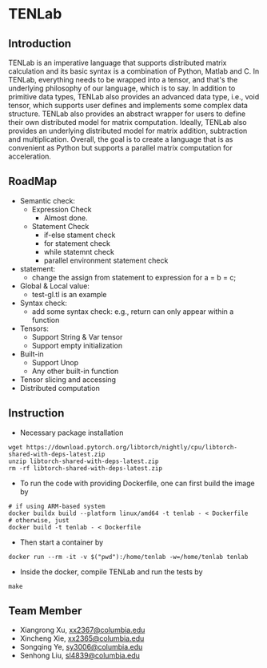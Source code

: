 # TENLab

## Introduction
TENLab is an imperative language that supports distributed matrix calculation and its basic syntax is a combination of Python, Matlab and C. In TENLab, everything needs to be wrapped into a tensor, and that's the underlying philosophy of our language, which is to say. In addition to primitive data types, TENLab also provides an advanced data type, i.e., void tensor, which supports user defines and implements some complex data structure.  TENLab also provides an abstract wrapper for users to define their own distributed model for matrix computation. Ideally, TENLab also provides an underlying distributed model for matrix addition, subtraction and multiplication. Overall, the goal is to create a language that is as convenient as Python but supports a parallel matrix computation for acceleration.

## RoadMap
- Semantic check:
  - Expression Check
    - Almost done.
  - Statement Check
    - if-else stament check
    - for statement check
    - while statemnt check
    - parallel environment statement check
- statement:
  - change the assign from statement to expression for a = b = c;
- Global & Local value:
  - test-gl.tl is an example
- Syntax check:
  - add some syntax check: e.g., return can only appear within a function
- Tensors:
  - Support String & Var tensor
  - Support empty initialization
- Built-in
  - Support Unop
  - Any other built-in function
- Tensor slicing and accessing
- Distributed computation

## Instruction
* Necessary package installation
```
wget https://download.pytorch.org/libtorch/nightly/cpu/libtorch-shared-with-deps-latest.zip
unzip libtorch-shared-with-deps-latest.zip
rm -rf libtorch-shared-with-deps-latest.zip
```

* To run the code with providing Dockerfile, one can first build the image by

```
# if using ARM-based system
docker buildx build --platform linux/amd64 -t tenlab - < Dockerfile
# otherwise, just
docker build -t tenlab - < Dockerfile
```

* Then start a container by

```
docker run --rm -it -v $("pwd"):/home/tenlab -w=/home/tenlab tenlab
```

* Inside the docker, compile TENLab and run the tests by

```
make
```

## Team Member
- Xiangrong Xu, xx2367@columbia.edu
- Xincheng Xie, xx2365@columbia.edu 
- Songqing Ye, sy3006@columbia.edu
- Senhong Liu, sl4839@columbia.edu
